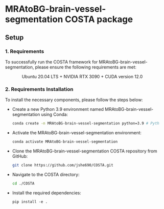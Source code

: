 # MRAtoBG-brain-vessel-segmentation COSTA package

## Setup
### 1. **Requirements**

To successfully run the COSTA framework for MRAtoBG-brain-vessel-segmentation, please ensure the following requirements are met:

<center>Ubuntu 20.04 LTS + NVIDIA RTX 3090 + CUDA version 12.0</center>

### 2. **Requirements Installation**

To install the necessary components, please follow the steps below:

- Create a new Python 3.9 environment named MRAtoBG-brain-vessel-segmentation using Conda:

  ```bash
  conda create -n MRAtoBG-brain-vessel-segmentation python=3.9 # Python 3.8 or Python 3.10 is also acceptable.
  ```

- Activate the MRAtoBG-brain-vessel-segmentation environment:

  ```bash
  conda activate MRAtoBG-brain-vessel-segmentation
  ```

- Clone the MRAtoBG-brain-vessel-segmentation COSTA repository from GitHub:

  ```bash
  git clone https://github.com/jshe690/COSTA.git
  ```

- Navigate to the COSTA directory:

  ```bash
  cd ./COSTA
  ```

- Install the required dependencies:

  ```shell
  pip install -e .
  ```
